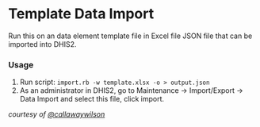 # Template Data Import

Run this on an data element template file in Excel file JSON file that can be imported into DHIS2. 

### Usage

1. Run script: `import.rb -w template.xlsx -o > output.json`
2. As an administrator in DHIS2, go to Maintenance -> Import/Export -> Data Import and select this file, click import.


*courtesy of [@callawaywilson](https://github.com/callawaywilson)*
